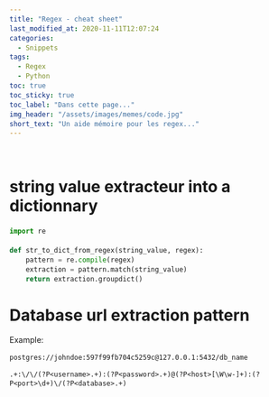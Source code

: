 ```yaml
---
title: "Regex - cheat sheet"
last_modified_at: 2020-11-11T12:07:24
categories:
  - Snippets
tags:
  - Regex
  - Python
toc: true
toc_sticky: true
toc_label: "Dans cette page..."
img_header: "/assets/images/memes/code.jpg"
short_text: "Un aide mémoire pour les regex..."
---
```




<figure style="width: 0px; visibility: hidden;" id="img-header">
  <a href="/assets/images/memes/code.jpg"><img src="/assets/images/memes/code.jpg"></a>
</figure>

# string value extracteur into a dictionnary
```python
import re

def str_to_dict_from_regex(string_value, regex):
    pattern = re.compile(regex) 
    extraction = pattern.match(string_value)
    return extraction.groupdict()
```

# Database url extraction pattern

Example:
```
postgres://johndoe:597f99fb704c5259c@127.0.0.1:5432/db_name
```

```
.+:\/\/(?P<username>.+):(?P<password>.+)@(?P<host>[\W\w-]+):(?P<port>\d+)\/(?P<database>.+)
```
